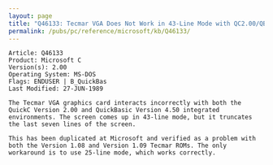 ```yaml
---
layout: page
title: "Q46133: Tecmar VGA Does Not Work in 43-Line Mode with QC2.00/QB4.50"
permalink: /pubs/pc/reference/microsoft/kb/Q46133/
---
```


	Article: Q46133
	Product: Microsoft C
	Version(s): 2.00
	Operating System: MS-DOS
	Flags: ENDUSER | B_QuickBas
	Last Modified: 27-JUN-1989
	
	The Tecmar VGA graphics card interacts incorrectly with both the
	QuickC Version 2.00 and QuickBasic Version 4.50 integrated
	environments. The screen comes up in 43-line mode, but it truncates
	the last seven lines of the screen.
	
	This has been duplicated at Microsoft and verified as a problem with
	both the Version 1.08 and Version 1.09 Tecmar ROMs. The only
	workaround is to use 25-line mode, which works correctly.

